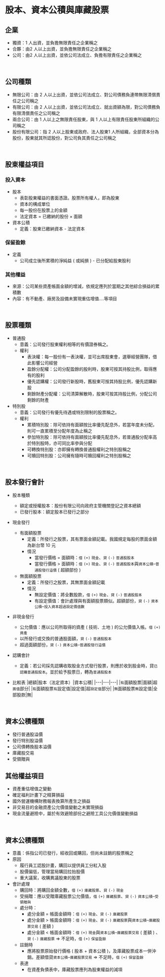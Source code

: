 # 股本、資本公積與庫藏股票

## 企業
* 獨資：1 人出資，並負擔無限責任之企業稱之
* 合夥：由2 人以上出資，並負擔無限責任之企業稱之
* 公司：由2 人以上出資，並依公司法成立、負擔有限責任之企業稱之

<br>

## 公司種類
* 無限公司：由 2 人以上出資，並依公司法成立、對公司債務負連帶無限清償責任之公司稱之
* 有限公司：由 2 人以上出資，並依公司法成立、就出資額為限，對公司債務負有限清償責任之公司稱之
* 兩合公司：由 1 人以上之無限責任股東，與 1 人以上有限責任股東所組織的公司稱之
* 股份有限公司：指 2 人以上股東或政府、法人股東1 人所組織，全部資本分為股份，股東就其所認股份，對公司負其責任之公司稱之

<br>

## 股東權益項目

### 投入資本
* 股本
  * 表彰股東權益的書面憑證。股票所有權人，即為股東
  * 資本的構成單位
  * 每一股份在股票上的金額
  * 法定資本 = 已繳納的股份 × 面額
* 資本公積
  * 定義：股東已繳納資本 - 法定資本

### 保留盈餘
* 定義
  * 公司成立後所累積的淨純益 ( 或純損 )  - 已分配給股東股利

### 其他權益
* 來源：公司某些資產帳面金額的增減，依規定應列於當期之其他綜合損益的累積數
* 內容：有不動產、廠房及設備未實現重估增值....等項目

<br>

## 股票種類
* 普通股
  * 意義：公司發行股東權利相等的有價證券稱之。
  * 權利
    * 表決權：每一股份有一表決權，並可出席股東會，選舉經營團隊，借此影響公司經營
    * 盈餘分配權：公司分配盈餘的股利時，股東可按其持股比例，取得應有的股利
    * 優先認購權：公司發行新股時，舊股東可按其持股比例，優先認購新股
    * 剩餘財產分配權：公司清算解散時，股東可按其持股比例，分配公司剩餘的財產
* 特別股
  * 意義：公司發行有優先待遇或特別限制的股票稱之。
  * 權利
    * 累積特別股：除可依持有面額按比率優先配息外，若當年度未分配，則可一直累積至分配年度為止稱之
    * 參加特別股：除可依持有面額按比率優先配息外，若普通股分配率高於特別股時，亦可同比率參與分配
    * 可轉換特別股：亦即擁有轉換普通股權利之特別股稱之
    * 可贖回特別股：公司擁有隨時可贖回權利之特別股稱之

<br>

## 股本發行會計
* 股本種類
  * 額定或授權股本：股份有限公司向政府主管機關登記之資本總額
  * 已發行股本：額定股本已發行之部分
* 現金發行
  * 有面額股票
    * 定義：所發行之股票，其有票面金額記載。我國規定每股的票面金額為新台幣 10 元
    * 情況
      * 當發行價格 = 面額時：`借` `(+)` `現金`、`貸` `(-)` `普通股股本`
      * 當發行價格 > 面額時：`借` `(+)` `現金`、`貸` `(-)` `普通股股本`與`資本公積─普通股發行溢價` ( 超額部份 )
  * 無面額股票
    * 定義：所發行之股票，其無票面金額記載
    * 情況
      * 無設定價值：將全數股款，`借` `(+)` `現金`、`貸` `(-)` `普通股股本`
      * 有設定價值：會計處理與有面額股票類似。超額部份，`貸` `(-)` `資本公積─投入資本超過設定價值數`
* 非現金發行
  * 公允價值：應以公司所取得的資產 ( 技術、土地 ) 的公允價值入帳。`借` `(+)` `資產`
  * 以所發行或交換的普通股面額，`貸` `(-)` `普通股股本`
  * 超過面額部份，`貸` `(-)` `資本公積─普通股發行溢價`
* 認購會計
  * 定義：若公司採先認購收取股金方式發行股票，則應於收到股金時，貸`已認購普通股股本`。並於給予股票日，轉為`普通股股本`

* 比較表
|總額|股本（法定資本）|資本公積|
|---|---|---|
|`有`面額股票|面額|超`面值`部分|
|`有`面額股票`有`設定值|設定值|超`設定值`部分|
|`無`面額股票`無`設定值|全部股款|無|

<br>

## 資本公積種類
* 發行普通股溢價
* 發行特別股溢價
* 公司債轉換股本溢價
* 庫藏股交易
* 受領贈與
## 其他權益項目
* 資產重估增值之變動
* 確定福利計畫下之精算損益
* 國外營運機構財務報表換算所產生之損益
* 非交易目的金融資產公允價值變動之未實現損益
* 現金流量避險中，屬於有效避險部份之避險工具公允價值變動損益

<br>

## 資本公積種類
* 意義：係指公司已發行，經收回或購回，但尚未註銷的股票稱之
* 原因
  * 履行員工認股計畫，購回以提供員工分紅入股
  * 股價偏低，管理當局購回拉抬股價
  * 重大議案，收購異議股東的股票
* 會計處理
  * 購回時：將購回金額全數，`借` `(+)` `庫藏股票`、`貸` `(-)` `現金`
  * 受捐贈：應以受贈庫藏股票公允價值，`借` `(+)` `庫藏股票`、`貸` `(-)` `資本公積─受領贈與`
  * 處分時：
    * 處分金額 = 帳面金額時：`借` `(+)` `現金`、`貸` `(-)` `庫藏股票`
    * 處分金額 > 帳面金額時：`借` `(+)` `現金`、`貸` `(-)` `庫藏股票`與`資本公積─庫藏股票交易` ( 差額 )
    * 處分金額 < 帳面金額時：`借` `(+)` `現金`與`資本公積─庫藏股票交易` ( 差額 ) 、`貸` `(-)` `庫藏股票` => 不足時，`借` `(+)` `保留盈餘`
  * 註銷時
    * 應將股票原始發行價格 ( 股本 + 資本公積 )，及庫藏股票成本一併沖銷。差額借貸`資本公積─庫藏股票交易` => 不足時，`借` `(+)` `保留盈餘`
  * 表達
    * 在資產負債表中，庫藏股票應列為股東權益的減項